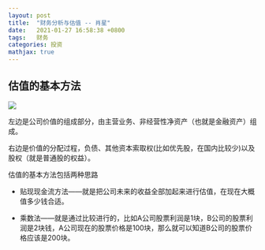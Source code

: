 ```yaml
---
layout: post
title:  "财务分析与估值 -- 肖星"
date:   2021-01-27 16:58:38 +0800
tags:   财务
categories: 投资
mathjax: true
---
```


## 估值的基本方法

![](https://github.com/zzyang/zzyang.github.io/blob/master/_posts/pic/720w.jpg?raw=true)

左边是公司价值的组成部分，由主营业务、非经营性净资产（也就是金融资产）组成。

右边是价值的分配过程，负债、其他资本索取权(比如优先股，在国内比较少)以及股权（就是普通股的权益）。

估值的基本方法包括两种思路

+ 贴现现金流方法——就是把公司未来的收益全部加起来进行估值，在现在大概值多少钱合适。

+ 乘数法——就是通过比较进行的，比如A公司股票利润是1块，B公司的股票利润是2块钱，A公司现在的股票价格是100块，那么就可以知道B公司的股票价格应该是200块。